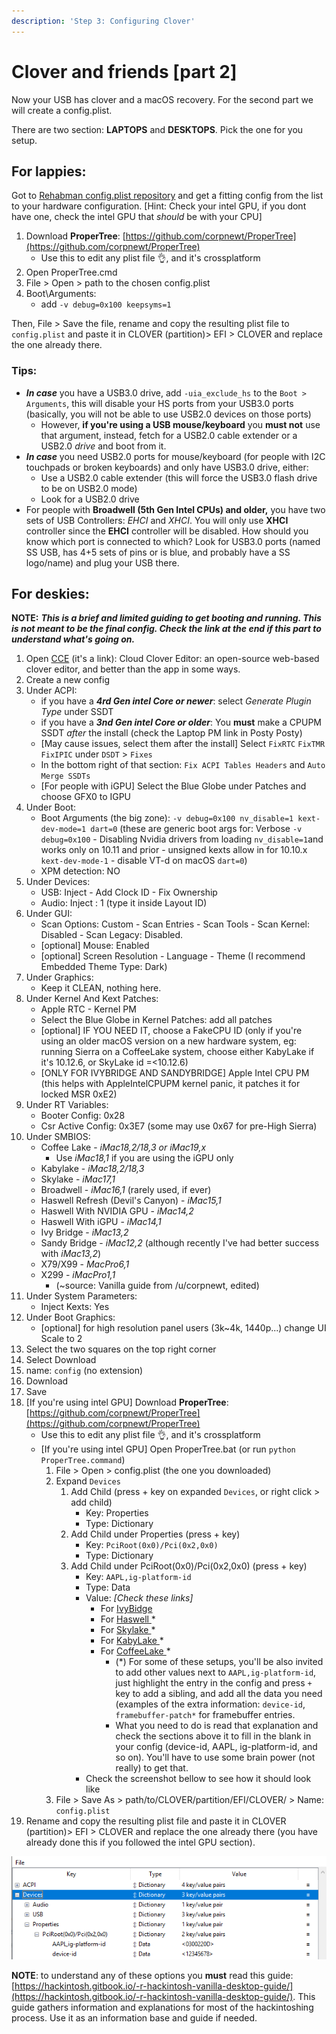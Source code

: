 ```yaml
---
description: 'Step 3: Configuring Clover'
---
```


# Clover and friends \[part 2\]

Now your USB has clover and a macOS recovery. For the second part we will create a config.plist.

There are two section: **LAPTOPS** and **DESKTOPS**. Pick the one for you setup.

## For lappies:

Got to [Rehabman config.plist repository](https://github.com/RehabMan/OS-X-Clover-Laptop-Config) and get a fitting config from the list to your hardware configuration. \[Hint: Check your intel GPU, if you dont have one, check the intel GPU that _should_ be with your CPU\]

1. Download **ProperTree**: [https://github.com/corpnewt/ProperTree](https://github.com/corpnewt/ProperTree)
   * Use this to edit any plist file 👌, and it's crossplatform
2. Open ProperTree.cmd
3. File &gt; Open &gt; path to the chosen config.plist
4. Boot\Arguments:
   * add `-v debug=0x100 keepsyms=1`

Then, File &gt; Save the file, rename and copy the resulting plist file to `config.plist` and paste it in CLOVER \(partition\)&gt; EFI &gt; CLOVER and replace the one already there.

### Tips:

* _**In case**_ you have a USB3.0 drive, add `-uia_exclude_hs` to the `Boot > Arguments`, this will disable your HS ports from your USB3.0 ports \(basically, you will not be able to use USB2.0 devices on those ports\)
  * However, **if you're using a USB mouse/keyboard** you **must not** use that argument, instead, fetch for a USB2.0 cable extender or a USB2.0 _drive_ and boot from it.
* _**In case**_ you need USB2.0 ports for mouse/keyboard \(for people with I2C touchpads or broken keyboards\) and only have USB3.0 drive, either: 
  * Use a USB2.0 cable extender \(this will force the USB3.0 flash drive to be on USB2.0 mode\)
  * Look for a USB2.0 drive
* For people with **Broadwell \(5th Gen Intel CPUs\) and older,** you have two sets of USB Controllers: _EHCI_ and _XHCI_. You will only use **XHCI** controller since the **EHCI** controller will be disabled. How should you know which port is connected to which? Look for USB3.0 ports \(named SS USB, has 4+5 sets of pins or is blue, and probably have a SS logo/name\) and plug your USB there.

## For deskies:

**NOTE:** _**This is a brief and limited guiding to get booting and running. This is not meant to be the final config. Check the link at the end if this part to understand what's going on.**_

1. Open [CCE](http://cloudclovereditor.altervista.org/) \(it's a link\): Cloud Clover Editor: an open-source web-based clover editor, and better than the app in some ways.
2. Create a new config
3. Under ACPI:
   * if you have a _**4rd Gen intel Core or newer**_: select _Generate Plugin Type_ under SSDT
   * if you have a _**3nd Gen intel Core or older**_: You **must** make a CPUPM SSDT _after_ the install \(check the Laptop PM link in Posty Posty\)
   * \[May cause issues, select them after the install\] Select `FixRTC` `FixTMR` `FixIPIC` under `DSDT` &gt; `Fixes`
   * In the bottom right of that section: `Fix ACPI Tables Headers` and `Auto Merge SSDTs`
   * \[For people with iGPU\] Select the Blue Globe under Patches and choose GFX0 to IGPU
4. Under Boot:
   * Boot Arguments \(the big zone\): `-v debug=0x100 nv_disable=1 kext-dev-mode=1 dart=0` \(these are generic boot args for: Verbose `-v debug=0x100` - Disabling Nvidia drivers from loading `nv_disable=1`and works only on 10.11 and prior - unsigned kexts allow in for 10.10.x `kext-dev-mode-1` - disable VT-d on macOS `dart=0`\)
   * XPM detection: NO
5. Under Devices:
   * USB: Inject - Add Clock ID - Fix Ownership
   * Audio: Inject : 1 \(type it inside Layout ID\)
6. Under GUI:
   * Scan Options: Custom - Scan Entries - Scan Tools - Scan Kernel: Disabled - Scan Legacy: Disabled.
   * \[optional\] Mouse: Enabled
   * \[optional\] Screen Resolution - Language - Theme \(I recommend Embedded Theme Type: Dark\)
7. Under Graphics:
   * Keep it CLEAN, nothing here.
8. Under Kernel And Kext Patches:
   * Apple RTC - Kernel PM
   * Select the Blue Globe in Kernel Patches: add all patches
   * \[optional\] IF YOU NEED IT, choose a FakeCPU ID \(only if you're using an older macOS version on a new hardware system, eg: running Sierra on a CoffeeLake system, choose either KabyLake if it's 10.12.6, or SkyLake id =&lt;10.12.6\)
   * \[ONLY FOR IVYBRIDGE AND SANDYBRIDGE\] Apple Intel CPU PM \(this helps with AppleIntelCPUPM kernel panic, it patches it for locked MSR 0xE2\)
9. Under RT Variables:
   * Booter Config: 0x28
   * Csr Active Config: 0x3E7 \(some may use 0x67 for pre-High Sierra\)
10. Under SMBIOS:
    * Coffee Lake - _iMac18,2/18,3 or iMac19,x_
      * Use _iMac18,1_ if you are using the iGPU only
    * Kabylake - _iMac18,2/18,3_
    * Skylake - _iMac17,1_
    * Broadwell - _iMac16,1_ \(rarely used, if ever\)
    * Haswell Refresh \(Devil's Canyon\) - _iMac15,1_
    * Haswell With NVIDIA GPU - _iMac14,2_
    * Haswell With iGPU - _iMac14,1_
    * Ivy Bridge - _iMac13,2_
    * Sandy Bridge - _iMac12,2_ \(although recently I've had better success with _iMac13,2_\)
    * X79/X99 - _MacPro6,1_
    * X299 - _iMacPro1,1_
      * \(~source: Vanilla guide from /u/corpnewt, edited\)
11. Under System Parameters:
    * Inject Kexts: Yes
12. Under Boot Graphics:
    * \[optional\] for high resolution panel users \(3k~4k, 1440p...\) change UI Scale to 2
13. Select the two squares on the top right corner
14. Select Download
15. name: `config` \(no extension\)
16. Download
17. Save
18. \[If you're using intel GPU\] Download **ProperTree**: [https://github.com/corpnewt/ProperTree](https://github.com/corpnewt/ProperTree)
    * Use this to edit any plist file 👌, and it's crossplatform 
    * \[If you're using intel GPU\] Open ProperTree.bat \(or run `python ProperTree.command`\)
      1. File &gt; Open &gt; config.plist \(the one you downloaded\)
      2. Expand `Devices`
         1. Add Child \(press + key on expanded `Devices`, or right click &gt; add child\)
            * Key: Properties
            * Type: Dictionary
         2. Add Child under Properties \(press + key\)
            * Key: `PciRoot(0x0)/Pci(0x2,0x0)`
            * Type: Dictionary
         3. Add Child under PciRoot\(0x0\)/Pci\(0x2,0x0\) \(press + key\)
            * Key: `AAPL,ig-platform-id`
            * Type: Data
            * Value: _\[Check these links\]_
              * For [IvyBidge](https://hackintosh.gitbook.io/-r-hackintosh-vanilla-desktop-guide/config.plist-per-hardware/ivy-bridge#properties)
              * For [Haswell ](https://hackintosh.gitbook.io/-r-hackintosh-vanilla-desktop-guide/config.plist-per-hardware/haswell#properties)\*
              * For [Skylake ](https://hackintosh.gitbook.io/-r-hackintosh-vanilla-desktop-guide/config.plist-per-hardware/skylake#properties)\* 
              * For [KabyLake ](https://hackintosh.gitbook.io/-r-hackintosh-vanilla-desktop-guide/config.plist-per-hardware/kaby-lake#properties)\*
              * For [CoffeeLake ](https://hackintosh.gitbook.io/-r-hackintosh-vanilla-desktop-guide/config.plist-per-hardware/coffee-lake#properties)\*
                * \(\*\) For some of these setups, you'll be also invited to add other values next to `AAPL,ig-platform-id`, just highlight the entry in the config and press `+` key to add a sibling, and add all the data you need \(examples of the extra information: `device-id`, `framebuffer-patch*` for framebuffer entries.
                * What you need to do is read that explanation and check the sections above it to fill in the blank in your config \(device-id, AAPL, ig-platform-id, and so on\). You'll have to use some brain power \(not really\) to get that.
            * Check the screenshot bellow to see how it should look like
      3. File &gt; Save As &gt; path/to/CLOVER/partition/EFI/CLOVER/ &gt; Name: `config.plist`
19. Rename and copy the resulting plist file and paste it in CLOVER \(partition\)&gt; EFI &gt; CLOVER and replace the one already there \(you have already done this if you followed the intel GPU section\).

![Screenshot of ProperTree in action.](../.gitbook/assets/image%20%285%29.png)

**NOTE**: to understand any of these options you **must** read this guide: [https://hackintosh.gitbook.io/-r-hackintosh-vanilla-desktop-guide/](https://hackintosh.gitbook.io/-r-hackintosh-vanilla-desktop-guide/). This guide gathers information and explanations for most of the hackintoshing process. Use it as an information base and guide if needed.

